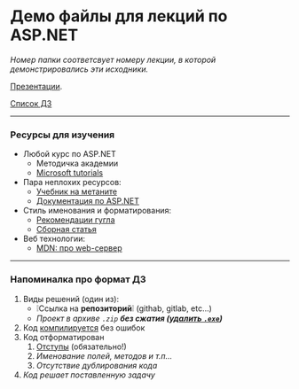 # Демо файлы для лекций по ASP.NET

*Номер папки соответсвует номеру лекции, в которой демонстрировались эти исходники.*

[Презентации](https://asp-net-lections-badtutor-efc776694431f15cea08ef180f3fbebab259f.gitlab.io/).
<!-- [Архив](https://sourceforge.net/projects/cpp-oop-top-aca/files/Lections/active/) со старыми презентациями. -->

[Список ДЗ](https://asp-net-lections-badtutor-efc776694431f15cea08ef180f3fbebab259f.gitlab.io/hommy.html)

---
### Ресурсы для изучения

- Любой курс по ASP.NET
	- Методичка академии
	- [Microsoft tutorials](https://learn.microsoft.com/ru-ru/training/browse/?terms=asp.net)
- Пара неплохих ресурсов:
	- [Учебник на метаните](https://metanit.com/sharp/mvc.php)
	- [Документация по ASP.NET](https://learn.microsoft.com/ru-ru/aspnet/core/)
- Стиль именования и форматирования:
	- [Рекомендации гугла](https://habr.com/ru/post/477722/)
	- [Сборная статья](https://habr.com/ru/post/172091/)
- Веб технологии:
	- [MDN: про web-сервер](https://developer.mozilla.org/ru/docs/Learn/Common_questions/Web_mechanics/What_is_a_web_server)
---
### Напоминалка про формат ДЗ

1. Виды решений (один из):
	- ❕Ссылка на **репозиторий**❕ (githab, gitlab, etc...)
	- *Проект в архиве `.zip` **без сжатия (<u>удалить `.exe`</u>)***
2. Код <u>компилируется</u> без ошибок
3. Код отформатирован
	1. <u>Отступы</u> (обязательно!)
	1. *Именование полей, методов и т.п...*
	1. *Отсутствие дублирования кода*	
4. *Код решает поставленную задачу*

